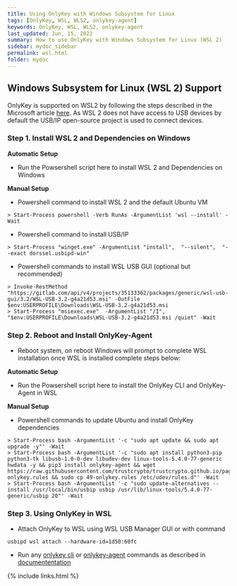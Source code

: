 ```yaml
---
title: Using OnlyKey with Windows Subsystem for Linux
tags: [OnlyKey, WSL, WLS2, onlykey-agent]
keywords: OnlyKey, WSL, WLS2, onlykey-agent
last_updated: Jun, 15, 2022
summary: How to use OnlyKey with Windows Subsystem for Linux (WSL 2)
sidebar: mydoc_sidebar
permalink: wsl.html
folder: mydoc
---
```


## Windows Subsystem for Linux (WSL 2) Support

OnlyKey is supported on WSL2 by following the steps described in the Microsoft article [here](https://docs.microsoft.com/en-us/windows/wsl/connect-usb). As WSL 2 does not have access to USB devices by default the USB/IP open-source project is used to connect devices. 

### Step 1. Install WSL 2 and Dependencies on Windows

**Automatic Setup**
- Run the Powsershell script here to install WSL 2 and Dependencies on Windows

**Manual Setup**
- Powershell command to install WSL 2 and the default Ubuntu VM
```
> Start-Process powershell -Verb RunAs -ArgumentList 'wsl --install' -Wait  
```
- Powershell command to install USB/IP
```
> Start-Process "winget.exe" -ArgumentList "install",  "--silent",  "--exact dorssel.usbipd-win"
```
- Powershell commands to install WSL USB GUI (optional but recommended)
```
> Invoke-RestMethod "https://gitlab.com/api/v4/projects/35133362/packages/generic/wsl-usb-gui/3.2/WSL-USB-3.2-g4a21d53.msi" -OutFile $env:USERPROFILE\Downloads\WSL-USB-3.2-g4a21d53.msi
> Start-Process "msiexec.exe"  -ArgumentList "/I", "$env:USERPROFILE\Downloads\WSL-USB-3.2-g4a21d53.msi /quiet" -Wait
```

### Step 2. Reboot and Install OnlyKey-Agent

- Reboot system, on reboot Windows will prompt to complete WSL installation once WSL is installed complete steps below:

**Automatic Setup**

- Run the Powsershell script here to install the OnlyKey CLI and OnlyKey-Agent in WSL

**Manual Setup**

- Powershell commands to update Ubuntu and install OnlyKey dependencies
```
> Start-Process bash -ArgumentList '-c "sudo apt update && sudo apt upgrade -y"' -Wait 
> Start-Process bash -ArgumentList '-c "sudo apt install python3-pip python3-tk libusb-1.0-0-dev libudev-dev linux-tools-5.4.0-77-generic hwdata -y && pip3 install onlykey-agent && wget https://raw.githubusercontent.com/trustcrypto/trustcrypto.github.io/pages/49-onlykey.rules && sudo cp 49-onlykey.rules /etc/udev/rules.d"' -Wait
> Start-Process bash -ArgumentList '-c "sudo update-alternatives --install /usr/local/bin/usbip usbip /usr/lib/linux-tools/5.4.0-77-generic/usbip 20"' -Wait
```

### Step 3. Using OnlyKey in WSL

- Attach OnlyKey to WSL using WSL USB Manager GUI or with command
```
usbipd wsl attach --hardware-id=1d50:60fc
```
- Run any [onlykey cli](https://docs.crp.to/command-line.html) or [onlykey-agent](https://docs.crp.to/onlykey-agent.html) commands as described in [documententation](https://docs.crp.to/index.html#apps)


{% include links.html %}
